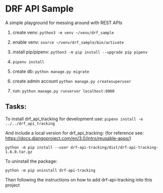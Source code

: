 DRF API Sample
==============
A simple playground for messing around with REST APIs 

1) create venv: `python3 -m venv ~/venv/drf_sample`
2) enable venv: `source ~/venv/drf_sample/bin/activate`
3) install pip/pipenv: `python3 -m pip install --upgrade pip pipenv`
4) `pipenv install`

5) create db:
`python manage.py migrate`
6) create admin account
`python manage.py createsuperuser`

7) run: 
`python manage.py runserver localhost:8000`

Tasks:
------
To install drf_api_tracking for development use:
`pipenv install -e ../../drf_api_tracking`

And include a local version for drf_api_tracking: 
(for reference see: https://docs.djangoproject.com/en/3.0/intro/reusable-apps/)

`python -m pip install --user drf-api-tracking/dist/drf-api-tracking-1.6.0.tar.gz`

To uninstall the package: 

`python -m pip uninstall drf-api-tracking`

Then following the instructions on how to add drf-api-tracking into this project

